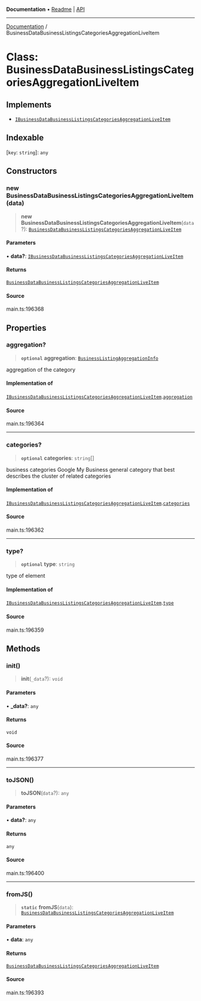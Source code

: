 **Documentation** • [Readme](../README.md) \| [API](../globals.md)

***

[Documentation](../README.md) / BusinessDataBusinessListingsCategoriesAggregationLiveItem

# Class: BusinessDataBusinessListingsCategoriesAggregationLiveItem

## Implements

- [`IBusinessDataBusinessListingsCategoriesAggregationLiveItem`](../interfaces/IBusinessDataBusinessListingsCategoriesAggregationLiveItem.md)

## Indexable

 \[`key`: `string`\]: `any`

## Constructors

### new BusinessDataBusinessListingsCategoriesAggregationLiveItem(data)

> **new BusinessDataBusinessListingsCategoriesAggregationLiveItem**(`data`?): [`BusinessDataBusinessListingsCategoriesAggregationLiveItem`](BusinessDataBusinessListingsCategoriesAggregationLiveItem.md)

#### Parameters

• **data?**: [`IBusinessDataBusinessListingsCategoriesAggregationLiveItem`](../interfaces/IBusinessDataBusinessListingsCategoriesAggregationLiveItem.md)

#### Returns

[`BusinessDataBusinessListingsCategoriesAggregationLiveItem`](BusinessDataBusinessListingsCategoriesAggregationLiveItem.md)

#### Source

main.ts:196368

## Properties

### aggregation?

> **`optional`** **aggregation**: [`BusinessListingAggregationInfo`](BusinessListingAggregationInfo.md)

aggregation of the category

#### Implementation of

[`IBusinessDataBusinessListingsCategoriesAggregationLiveItem`](../interfaces/IBusinessDataBusinessListingsCategoriesAggregationLiveItem.md).[`aggregation`](../interfaces/IBusinessDataBusinessListingsCategoriesAggregationLiveItem.md#aggregation)

#### Source

main.ts:196364

***

### categories?

> **`optional`** **categories**: `string`[]

business categories
Google My Business general category that best describes the cluster of related categories

#### Implementation of

[`IBusinessDataBusinessListingsCategoriesAggregationLiveItem`](../interfaces/IBusinessDataBusinessListingsCategoriesAggregationLiveItem.md).[`categories`](../interfaces/IBusinessDataBusinessListingsCategoriesAggregationLiveItem.md#categories)

#### Source

main.ts:196362

***

### type?

> **`optional`** **type**: `string`

type of element

#### Implementation of

[`IBusinessDataBusinessListingsCategoriesAggregationLiveItem`](../interfaces/IBusinessDataBusinessListingsCategoriesAggregationLiveItem.md).[`type`](../interfaces/IBusinessDataBusinessListingsCategoriesAggregationLiveItem.md#type)

#### Source

main.ts:196359

## Methods

### init()

> **init**(`_data`?): `void`

#### Parameters

• **\_data?**: `any`

#### Returns

`void`

#### Source

main.ts:196377

***

### toJSON()

> **toJSON**(`data`?): `any`

#### Parameters

• **data?**: `any`

#### Returns

`any`

#### Source

main.ts:196400

***

### fromJS()

> **`static`** **fromJS**(`data`): [`BusinessDataBusinessListingsCategoriesAggregationLiveItem`](BusinessDataBusinessListingsCategoriesAggregationLiveItem.md)

#### Parameters

• **data**: `any`

#### Returns

[`BusinessDataBusinessListingsCategoriesAggregationLiveItem`](BusinessDataBusinessListingsCategoriesAggregationLiveItem.md)

#### Source

main.ts:196393
